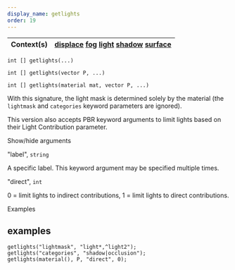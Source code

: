 ```yaml
---
display_name: getlights
order: 19
---
```

| Context(s) | [displace](../contexts/displace.html)  [fog](../contexts/fog.html)  [light](../contexts/light.html)  [shadow](../contexts/shadow.html)  [surface](../contexts/surface.html) |
| --- | --- |

`int [] getlights(...)`

`int [] getlights(vector P, ...)`

`int [] getlights(material mat, vector P, ...)`

With this signature, the light mask is determined solely by the material (the
`lightmask` and `categories` keyword parameters are ignored).

This version
also accepts PBR keyword arguments to limit lights based on their Light
Contribution parameter.

Show/hide arguments

"label",
`string`

A specific label. This keyword argument may be specified multiple times.

"direct",
`int`

0 = limit lights to indirect contributions, 1 = limit lights to direct contributions.

Examples

## examples

```vex
getlights("lightmask", "light*,^light2");
getlights("categories", "shadow|occlusion");
getlights(material(), P, "direct", 0);

```

